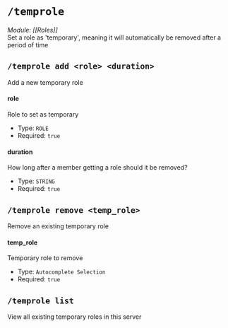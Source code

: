 # `/temprole`
*Module: [[Roles]]*<br>
Set a role as 'temporary', meaning it will automatically be removed after a period of time
## `/temprole add <role> <duration>`
Add a new temporary role
#### role
Role to set as temporary
- Type: `ROLE`
- Required: `true`
#### duration
How long after a member getting a role should it be removed?
- Type: `STRING`
- Required: `true`
## `/temprole remove <temp_role>`
Remove an existing temporary role
#### temp_role
Temporary role to remove
- Type: `Autocomplete Selection`
- Required: `true`
## `/temprole list`
View all existing temporary roles in this server
